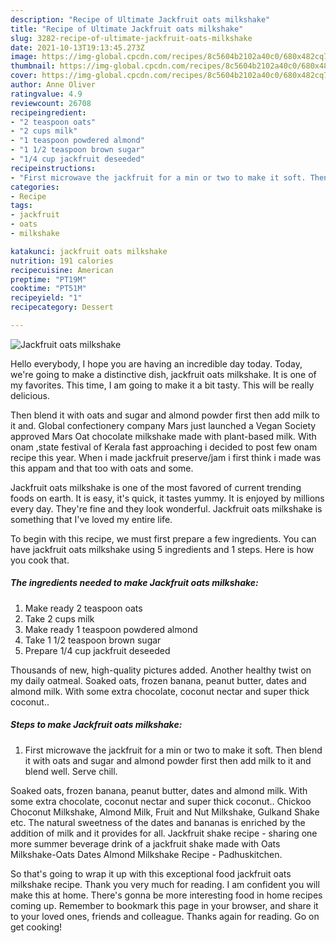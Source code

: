```yaml
---
description: "Recipe of Ultimate Jackfruit oats milkshake"
title: "Recipe of Ultimate Jackfruit oats milkshake"
slug: 3282-recipe-of-ultimate-jackfruit-oats-milkshake
date: 2021-10-13T19:13:45.273Z
image: https://img-global.cpcdn.com/recipes/8c5604b2102a40c0/680x482cq70/jackfruit-oats-milkshake-recipe-main-photo.jpg
thumbnail: https://img-global.cpcdn.com/recipes/8c5604b2102a40c0/680x482cq70/jackfruit-oats-milkshake-recipe-main-photo.jpg
cover: https://img-global.cpcdn.com/recipes/8c5604b2102a40c0/680x482cq70/jackfruit-oats-milkshake-recipe-main-photo.jpg
author: Anne Oliver
ratingvalue: 4.9
reviewcount: 26708
recipeingredient:
- "2 teaspoon oats"
- "2 cups milk"
- "1 teaspoon powdered almond"
- "1 1/2 teaspoon brown sugar"
- "1/4 cup jackfruit deseeded"
recipeinstructions:
- "First microwave the jackfruit for a min or two to make it soft. Then blend it with oats and sugar and almond powder first then add milk to it and blend well. Serve chill."
categories:
- Recipe
tags:
- jackfruit
- oats
- milkshake

katakunci: jackfruit oats milkshake 
nutrition: 191 calories
recipecuisine: American
preptime: "PT19M"
cooktime: "PT51M"
recipeyield: "1"
recipecategory: Dessert

---
```



![Jackfruit oats milkshake](https://img-global.cpcdn.com/recipes/8c5604b2102a40c0/680x482cq70/jackfruit-oats-milkshake-recipe-main-photo.jpg)

Hello everybody, I hope you are having an incredible day today. Today, we're going to make a distinctive dish, jackfruit oats milkshake. It is one of my favorites. This time, I am going to make it a bit tasty. This will be really delicious.

Then blend it with oats and sugar and almond powder first then add milk to it and. Global confectionery company Mars just launched a Vegan Society approved Mars Oat chocolate milkshake made with plant-based milk. With onam ,state festival of Kerala fast approaching i decided to post few onam recipe this year. When i made jackfruit preserve/jam i first think i made was this appam and that too with oats and some.

Jackfruit oats milkshake is one of the most favored of current trending foods on earth. It is easy, it's quick, it tastes yummy. It is enjoyed by millions every day. They're fine and they look wonderful. Jackfruit oats milkshake is something that I've loved my entire life.


To begin with this recipe, we must first prepare a few ingredients. You can have jackfruit oats milkshake using 5 ingredients and 1 steps. Here is how you cook that.

<!--inarticleads1-->

##### The ingredients needed to make Jackfruit oats milkshake:

1. Make ready 2 teaspoon oats
1. Take 2 cups milk
1. Make ready 1 teaspoon powdered almond
1. Take 1 1/2 teaspoon brown sugar
1. Prepare 1/4 cup jackfruit deseeded


Thousands of new, high-quality pictures added. Another healthy twist on my daily oatmeal. Soaked oats, frozen banana, peanut butter, dates and almond milk. With some extra chocolate, coconut nectar and super thick coconut.. 

<!--inarticleads2-->

##### Steps to make Jackfruit oats milkshake:

1. First microwave the jackfruit for a min or two to make it soft. Then blend it with oats and sugar and almond powder first then add milk to it and blend well. Serve chill.


Soaked oats, frozen banana, peanut butter, dates and almond milk. With some extra chocolate, coconut nectar and super thick coconut.. Chickoo Choconut Milkshake, Almond Milk, Fruit and Nut Milkshake, Gulkand Shake etc. The natural sweetness of the dates and bananas is enriched by the addition of milk and it provides for all. Jackfruit shake recipe - sharing one more summer beverage drink of a jackfruit shake made with Oats Milkshake-Oats Dates Almond Milkshake Recipe - Padhuskitchen. 

So that's going to wrap it up with this exceptional food jackfruit oats milkshake recipe. Thank you very much for reading. I am confident you will make this at home. There's gonna be more interesting food in home recipes coming up. Remember to bookmark this page in your browser, and share it to your loved ones, friends and colleague. Thanks again for reading. Go on get cooking!
